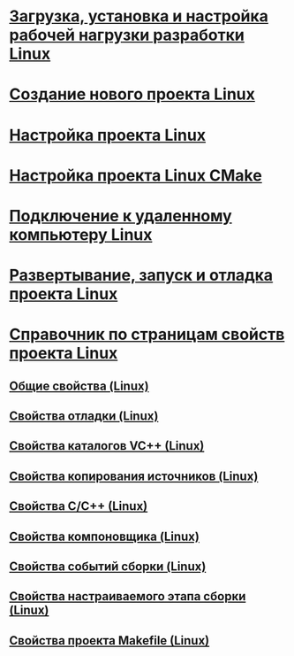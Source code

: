 # [Загрузка, установка и настройка рабочей нагрузки разработки Linux](download-install-and-setup-the-linux-development-workload.md)
# [Создание нового проекта Linux](create-a-new-linux-project.md)
# [Настройка проекта Linux](configure-a-linux-project.md)
# [Настройка проекта Linux CMake](cmake-linux-project.md)
# [Подключение к удаленному компьютеру Linux](connect-to-your-remote-linux-computer.md)
# [Развертывание, запуск и отладка проекта Linux](deploy-run-and-debug-your-linux-project.md)
# [Справочник по страницам свойств проекта Linux](prop-pages-linux.md)
## [Общие свойства (Linux)](prop-pages/general-linux.md)
## [Свойства отладки (Linux)](prop-pages/debugging-linux.md)
## [Свойства каталогов VC++ (Linux)](prop-pages/directories-linux.md)
## [Свойства копирования источников (Linux)](prop-pages/copy-sources-project.md)
## [Свойства C/C++ (Linux)](prop-pages/c-cpp-linux.md)
## [Свойства компоновщика (Linux)](prop-pages/linker-linux.md)
## [Свойства событий сборки (Linux)](prop-pages/build-events-linux.md)
## [Свойства настраиваемого этапа сборки (Linux)](prop-pages/custom-build-step-linux.md) 
## [Свойства проекта Makefile (Linux)](prop-pages/makefile-linux.md)